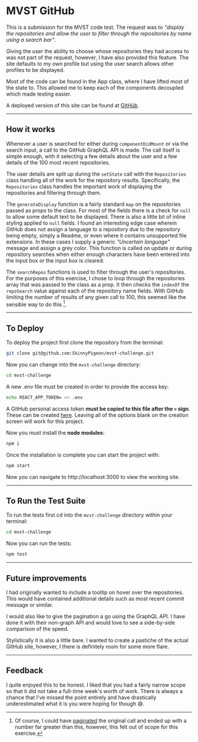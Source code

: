 # MVST GitHub

This is a submission for the MVST code test. The request was to *"display the repositories and allow the user to filter through the repositories by name using a search bar"*. 

Giving the user the ability to choose whose repositories they had access to was not part of the request, however, I have also provided this feature. The site defaults to my own profile but using the user search allows other profiles to be displayed.

Most of the code can be found in the App class, where I have lifted most of the state to. This allowed me to keep each of the components decoupled which made testing easier.

A deployed version of this site can be found at [GitHüb](https://githube.netlify.app/).

***
## How it works
Whenever a user is searched for either during `componentDidMount` or via the search input, a call to the GitHub GraphQL API is made. The call itself is simple enough, with it selecting a few details about the user and a few details of the 100 most recent repositories.

The user details are split up during the `setState` call with the `Repositories` class handling all of the work for the repository results. Specifically, the `Repositories` class handles the important work of displaying the repositories and filtering through them.

The `generateDisplay` function is a fairly standard `map` on the repositories passed as props to the class. For most of the fields there is a check for `null` to allow some default text to be displayed. There is also a little bit of inline styling applied to `null` fields. I found an interesting edge case wherein GitHub does not assign a language to a repository due to the repository being empty, simply a Readme, or even where it contains unsupported file extensions. In these cases I supply a generic *"Uncertain language"* message and assign a grey color. This function is called on update or during repository searches when either enough characters have been entered into the input box or the input box is cleared.

The `searchRepos` functions is used to filter through the user's repositories. For the purposes of this exercise, I chose to loop through the repositories array that was passed to the class as a prop. It then checks the `indexOf` the `repoSearch` value against each of the repository name fields. With GitHub limiting the number of results of any given call to 100, this seemed like the sensible way to do this [^1].

[^1]: Of course, I could have [paginated](https://graphql.org/learn/pagination/) the original call and ended up with a number far greater than this, however, this felt out of scope for this exercise.

***
## To Deploy

To deploy the project first clone the repository from the terminal:

```bash
git clone git@github.com:SkinnyPigeon/mvst-challenge.git
```

Now you can change into the `mvst-challenge` directory:

```bash
cd mvst-challenge
```

A new .env file must be created in order to provide the access key:

```bash
echo REACT_APP_TOKEN= >> .env
```

A GitHub personal access token **must be copied to this file after the `=` sign**. These can be created [here](https://github.com/settings/tokens/new). Leaving all of the options blank on the creation screen will work for this project.

Now you must install the **node modules**:

```bash
npm i
```

Once the installation is complete you can start the project with:

```bash
npm start
```

Now you can navigate to http://localhost:3000 to view the working site.

***
## To Run the Test Suite

To run the tests first cd into the `mvst-challenge` directory within your terminal:

```bash
cd mvst-challenge
```

Now you can run the tests:

```bash
npm test
```

***
## Future improvements
I had originally wanted to include a tooltip on hover over the repositories. This would have contained additional details such as most recent commit message or similar.

I would also like to give the pagination a go using the GraphQL API. I have done it with their non-graph API and would love to see a side-by-side comparison of the speed.

Stylistically it is also a little bare. I wanted to create a pastiche of the actual GitHub site, however, I there is definitely room for some more flare.

***
## Feedback
I quite enjoyed this to be honest. I liked that you had a fairly narrow scope so that it did not take a full-time week's worth of work. There is always a chance that I've missed the point entirely and have drastically underestimated what it is you were hoping for though 😄.